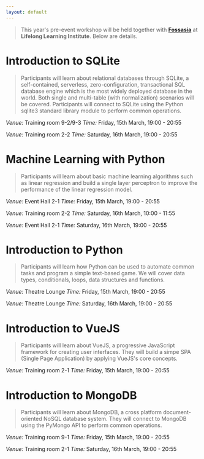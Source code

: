 ```yaml
---
layout: default
---
```

<!---
# Online Workshop
The online workshop is designed to help aid participants for the main competition during the Conference Day. Participants are first advised to **go through the lessons** materials posted at their own convenience. A **Q&A session** will then be held **weekly at *ClassDo*** by the respective speakers to help clarify participants’ doubts of the particular week’s topic.
An invitation link to the *ClassDo* session would be emailed to participants as well as posted onto the website before the week’s session. Learn more about the *ClassDo* Sessions <a href= "https://learn.classdo.com/buildingblocs/">here</a>!
> **Participants/Non-participants of BuildingBloCS:** Feel free to join us in our live sessions! Sign up <a href= "https://docs.google.com/forms/d/e/1FAIpQLSe1gu5bdATszY-I5UEO8AOq9roUyo5G3lwZIfIzhIzg6H5aHg/viewform" >here</a> for your preferred 30 minutes slot within 2pm-5pm every Sunday!The exact time slot will be emailed to you before the actual day.
## Week 1: How to Set-Up a Front-End Interface
<a class="btn" target="_blank" href="https://docs.google.com/document/d/13oGbwIFS9wU8EUkcr1SgsJeAX3tQTan1U3RD1M-LiV4/view">View Lesson 1</a>
<a class="btn" target="_blank" href="https://docs.google.com/document/d/1uc7rQSSzfillXUqPKKTXPD9f2Ld88i64I-Xxa-1Jqjg/view">View Lesson 2</a>
<a class="btn" target="_blank" href="https://learn.classdo.com/buildingblocs/">Join Q&A</a>
*Q&A Date:* 6 May (Sunday), 2pm-5pm 
*Main Speakers:* Dai Tianle, Jin Zi Long
We explore some basic understanding and skills sets in the realm of HTML and CSS, such as tags, attributes, identifiers and styles.
### Learning Outcomes
* Know some essential tags (headers, a, img, p, form).
* Understand html/css structure.
* Build first html/css template.
* Understand and apply essential CSS rules
* Understand how CSS targets tags and use <div> tags </div>
* ID and Class
* Google Fonts
## Week 2: Python Programming for Beginners
<a class="btn" target="_blank" href="https://docs.google.com/document/d/1smROx_-7g1r6pZFl1wPNKoB-essFN0TAArIQ4LhM8R0/view">View Lesson 3</a>
<a class="btn" target="_blank" href="https://docs.google.com/document/d/18Jd9bro28SGY7Odu_GVweXiWJPfx9YngvnqHYW6tuY8/view">View Lesson 4</a>
<a class="btn" target="_blank" href="https://classdo.com/">Join Q&A</a>
*Q&A Date:* 13 May (Sunday) , 2pm-5pm 
*Main Speakers:* Aaron Peh Boon Wan, Kenneth Haw
We explore how to code programs using Python and its different tools such as variables, conditionals and various data structures.
### Learning Outcomes
* Variables: declaration, types, scopes.
* Conditionals.
* Functions: Input, output, procedures.
* Import: Libraries.
## Week 3: Building a Python Web-App with Flask
<a class="btn" target="_blank" href="https://docs.google.com/presentation/d/1HMm89YIqVsDyFNwu09XiTxFEtUD6Qf_jbdzo1Ue2Uss/view">View Lesson 5</a>
<a class="btn" target="_blank" href="https://learn.classdo.com/buildingblocs/">Join Q&A</a>
*Q&A Date:* 20 May (Sunday), 2pm-5pm 
*Main Speakers:* Yong Kai Qi, Tjandy Putra
This week, we combine what we learn in the previous 2 weeks, and learn how to display a Python Program in the web environment.
### Learning Outcomes
* Flask Helloworld program
* Multiple pages
* Jinja basics
* HTTP Protocols
## Week 4: Finale Workshop
<a class="btn disabled" target="_blank" href="https://learn.classdo.com/buildingblocs/">Join Q&A</a>
*Q&A Date:* 27 May (Sunday), 2pm-5pm 
If the demand is high, we will also open up a final consultation session to answer any questions you have for the actual competiton on 1 June!
--->
>This year's pre-event workshop will be held together with **[Fossasia](https://2019.fossasia.org/)** at **Lifelong Learning Institute**. Below are details.

# Introduction to SQLite

>Participants will learn about relational databases through SQLite, a self-contained, serverless, zero-configuration, transactional SQL database engine which is the most widely deployed database in the world. Both single and multi-table (with normalization) scenarios will be covered. Participants will connect to SQLite using the Python sqlite3 standard library module to perform common operations.

*Venue:* Training room 9-2/9-3
*Time:* Friday, 15th March, 19:00 - 20:55

*Venue:* Training room 2-2
*Time:* Saturday, 16th March, 19:00 - 20:55


# Machine Learning with Python

>Participants will learn about basic machine learning algorithms such as linear regression and build a single layer perceptron to improve the performance of the linear regression model.

*Venue:* Event Hall 2-1
*Time:* Friday, 15th March, 19:00 - 20:55


*Venue:* Training room 2-2
*Time:* Saturday, 16th March, 10:00 - 11:55


*Venue:* Event Hall 2-1
*Time:* Saturday, 16th March, 19:00 - 20:55


# Introduction to Python

>Participants will learn how Python can be used to automate common tasks and program a simple text-based game. We will cover data types, conditionals, loops, data structures and functions.

*Venue:* Theatre Lounge
*Time:* Friday, 15th March, 19:00 - 20:55


*Venue:* Theatre Lounge
*Time:* Saturday, 16th March, 19:00 - 20:55


# Introduction to VueJS

>Participants will learn about VueJS, a progressive JavaScript framework for creating user interfaces. They will build a simpe SPA (Single Page Application) by applying VueJS's core concepts.

*Venue:* Training room 2-1
*Time:* Friday, 15th March, 19:00 - 20:55


# Introduction to MongoDB

>Participants will learn about MongoDB, a cross platform document-oriented NoSQL database system. They will connect to MongoDB using the PyMongo API to perform common operations.

*Venue:* Training room 9-1
*Time:* Friday, 15th March, 19:00 - 20:55

*Venue:* Training room 2-1
*Time:* Saturday, 16th March, 19:00 - 20:55

